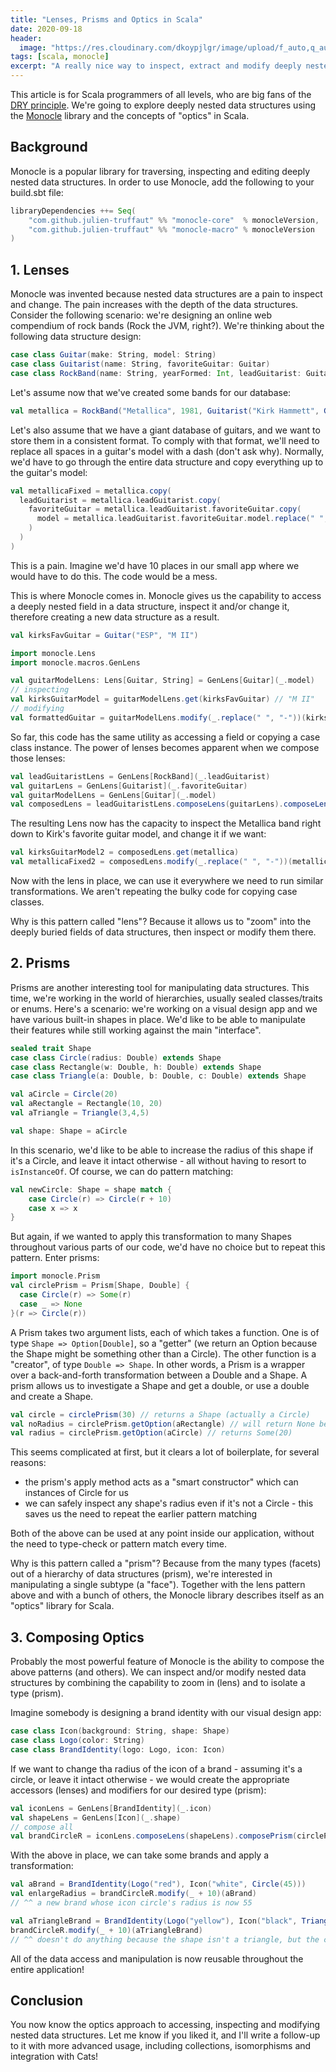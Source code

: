 ```yaml
---
title: "Lenses, Prisms and Optics in Scala"
date: 2020-09-18
header:
  image: "https://res.cloudinary.com/dkoypjlgr/image/upload/f_auto,q_auto:good,c_auto,w_1200,h_300,g_auto,fl_progressive/v1715952116/blog_cover_large_phe6ch.jpg"
tags: [scala, monocle]
excerpt: "A really nice way to inspect, extract and modify deeply nested data structures in Scala."
---
```


This article is for Scala programmers of all levels, who are big fans of the <a href="https://en.wikipedia.org/wiki/Don%27t_repeat_yourself">DRY principle</a>. We're going to explore deeply nested data structures using the <a href="https://www.optics.dev/Monocle/">Monocle</a> library and the concepts of "optics" in Scala.

## Background

Monocle is a popular library for traversing, inspecting and editing deeply nested data structures. In order to use Monocle, add the following to your build.sbt file:

```scala
libraryDependencies ++= Seq(
    "com.github.julien-truffaut" %% "monocle-core"  % monocleVersion,
    "com.github.julien-truffaut" %% "monocle-macro" % monocleVersion
)
```

## 1. Lenses

Monocle was invented because nested data structures are a pain to inspect and change. The pain increases with the depth of the data structures. Consider the following scenario: we're designing an online web compendium of rock bands (Rock the JVM, right?). We're thinking about the following data structure design:

```scala
case class Guitar(make: String, model: String)
case class Guitarist(name: String, favoriteGuitar: Guitar)
case class RockBand(name: String, yearFormed: Int, leadGuitarist: Guitarist)
```

Let's assume now that we've created some bands for our database:

```scala
val metallica = RockBand("Metallica", 1981, Guitarist("Kirk Hammett", Guitar("ESP", "M II")))
```

Let's also assume that we have a giant database of guitars, and we want to store them in a consistent format. To comply with that format, we'll need to replace all spaces in a guitar's model with a dash (don't ask why). Normally, we'd have to go through the entire data structure and copy everything up to the guitar's model:

```scala
val metallicaFixed = metallica.copy(
  leadGuitarist = metallica.leadGuitarist.copy(
    favoriteGuitar = metallica.leadGuitarist.favoriteGuitar.copy(
      model = metallica.leadGuitarist.favoriteGuitar.model.replace(" ", "-")
    )
  )
)
```

This is a pain. Imagine we'd have 10 places in our small app where we would have to do this. The code would be a mess.

This is where Monocle comes in. Monocle gives us the capability to access a deeply nested field in a data structure, inspect it and/or change it, therefore creating a new data structure as a result.

```scala
val kirksFavGuitar = Guitar("ESP", "M II")

import monocle.Lens
import monocle.macros.GenLens

val guitarModelLens: Lens[Guitar, String] = GenLens[Guitar](_.model)
// inspecting
val kirksGuitarModel = guitarModelLens.get(kirksFavGuitar) // "M II"
// modifying
val formattedGuitar = guitarModelLens.modify(_.replace(" ", "-"))(kirksFavGuitar) // Guitar("ESP", "M-II")
```

So far, this code has the same utility as accessing a field or copying a case class instance. The power of lenses becomes apparent when we compose those lenses:

```scala
val leadGuitaristLens = GenLens[RockBand](_.leadGuitarist)
val guitarLens = GenLens[Guitarist](_.favoriteGuitar)
val guitarModelLens = GenLens[Guitar](_.model)
val composedLens = leadGuitaristLens.composeLens(guitarLens).composeLens(guitarModelLens)
```

The resulting Lens now has the capacity to inspect the Metallica band right down to Kirk's favorite guitar model, and change it if we want:

```scala
val kirksGuitarModel2 = composedLens.get(metallica)
val metallicaFixed2 = composedLens.modify(_.replace(" ", "-"))(metallica)
```

Now with the lens in place, we can use it everywhere we need to run similar transformations. We aren't repeating the bulky code for copying case classes.

Why is this pattern called "lens"? Because it allows us to "zoom" into the deeply buried fields of data structures, then inspect or modify them there.

## 2. Prisms

Prisms are another interesting tool for manipulating data structures. This time, we're working in the world of hierarchies, usually sealed classes/traits or enums. Here's a scenario: we're working on a visual design app and we have various built-in shapes in place. We'd like to be able to manipulate their features while still working against the main "interface".

```scala
sealed trait Shape
case class Circle(radius: Double) extends Shape
case class Rectangle(w: Double, h: Double) extends Shape
case class Triangle(a: Double, b: Double, c: Double) extends Shape

val aCircle = Circle(20)
val aRectangle = Rectangle(10, 20)
val aTriangle = Triangle(3,4,5)

val shape: Shape = aCircle
```

In this scenario, we'd like to be able to increase the radius of this shape if it's a Circle, and leave it intact otherwise - all without having to resort to `isInstanceOf`. Of course, we can do pattern matching:

```scala
val newCircle: Shape = shape match {
    case Circle(r) => Circle(r + 10)
    case x => x
}
```

But again, if we wanted to apply this transformation to many Shapes throughout various parts of our code, we'd have no choice but to repeat this pattern. Enter prisms:

```scala
import monocle.Prism
val circlePrism = Prism[Shape, Double] {
  case Circle(r) => Some(r)
  case _ => None
}(r => Circle(r))
```

A Prism takes two argument lists, each of which takes a function. One is of type `Shape => Option[Double]`, so a "getter" (we return an Option because the Shape might be something other than a Circle). The other function is a "creator", of type `Double => Shape`. In other words, a Prism is a wrapper over a back-and-forth transformation between a Double and a Shape. A prism allows us to investigate a Shape and get a double, or use a double and create a Shape.

```scala
val circle = circlePrism(30) // returns a Shape (actually a Circle)
val noRadius = circlePrism.getOption(aRectangle) // will return None because that shape is not a Circle
val radius = circlePrism.getOption(aCircle) // returns Some(20)
```

This seems complicated at first, but it clears a lot of boilerplate, for several reasons:

- the prism's apply method acts as a "smart constructor" which can instances of Circle for us
- we can safely inspect any shape's radius even if it's not a Circle - this saves us the need to repeat the earlier pattern matching

Both of the above can be used at any point inside our application, without the need to type-check or pattern match every time.

Why is this pattern called a "prism"? Because from the many types (facets) out of a hierarchy of data structures (prism), we're interested in manipulating a single subtype (a "face"). Together with the lens pattern above and with a bunch of others, the Monocle library describes itself as an "optics" library for Scala.

## 3. Composing Optics

Probably the most powerful feature of Monocle is the ability to compose the above patterns (and others). We can inspect and/or modify nested data structures by combining the capability to zoom in (lens) and to isolate a type (prism).

Imagine somebody is designing a brand identity with our visual design app:

```scala
case class Icon(background: String, shape: Shape)
case class Logo(color: String)
case class BrandIdentity(logo: Logo, icon: Icon)
```

If we want to change tha radius of the icon of a brand - assuming it's a circle, or leave it intact otherwise - we would create the appropriate accessors (lenses) and modifiers for our desired type (prism):

```scala
val iconLens = GenLens[BrandIdentity](_.icon)
val shapeLens = GenLens[Icon](_.shape)
// compose all
val brandCircleR = iconLens.composeLens(shapeLens).composePrism(circlePrism)
```

With the above in place, we can take some brands and apply a transformation:

```scala
val aBrand = BrandIdentity(Logo("red"), Icon("white", Circle(45)))
val enlargeRadius = brandCircleR.modify(_ + 10)(aBrand)
// ^^ a new brand whose icon circle's radius is now 55

val aTriangleBrand = BrandIdentity(Logo("yellow"), Icon("black", Triangle(3,4,5)))
brandCircleR.modify(_ + 10)(aTriangleBrand)
// ^^ doesn't do anything because the shape isn't a triangle, but the code is 100% safe
```

All of the data access and manipulation is now reusable throughout the entire application!

## Conclusion

You now know the optics approach to accessing, inspecting and modifying nested data structures. Let me know if you liked it, and I'll write a follow-up to it with more advanced usage, including collections, isomorphisms and integration with Cats!
